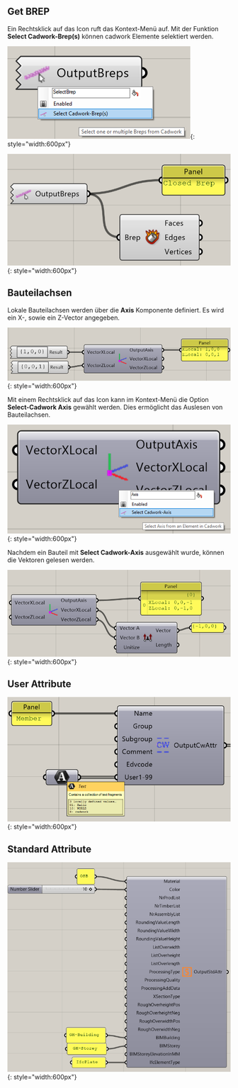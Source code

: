 ## Get BREP

Ein Rechtsklick auf das Icon ruft das Kontext-Menü auf. 
Mit der Funktion **Select Cadwork-Brep(s)** können cadwork Elemente selektiert werden. 

![Backup Text](img/select_brep.png "BREP"){: style="width:600px"}

![Backup Text](img/brep.png "BREP"){: style="width:600px"}



## Bauteilachsen

Lokale Bauteilachsen werden über die **Axis** Komponente definiert. 
Es wird ein X-, sowie ein Z-Vector angegeben. 

![Backup Text](img/axis1.png "Axis"){: style="width:600px"}

Mit einem Rechtsklick auf das Icon kann im Kontext-Menü die Option **Select-Cadwork Axis** gewählt werden. Dies ermöglicht das Auslesen von Bauteilachsen. 

![Backup Text](img/axis2.png "Axis"){: style="width:600px"}

Nachdem ein Bauteil mit **Select Cadwork-Axis** ausgewählt wurde, können die Vektoren gelesen werden. 

![Backup Text](img/cross.png "Axis-Cross Product"){: style="width:600px"}

## User Attribute

![Backup Text](img/attr.png "Axis"){: style="width:600px"}


## Standard Attribute

![Backup Text](img/std_attr.png "Axis"){: style="width:600px"}